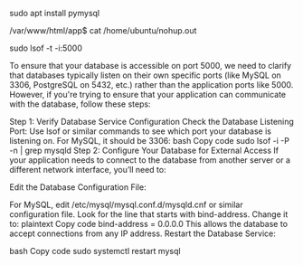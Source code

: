 sudo apt install pymysql


/var/www/html/app$ cat /home/ubuntu/nohup.out

sudo lsof -t -i:5000



To ensure that your database is accessible on port 5000, we need to clarify that databases typically listen on their own specific ports (like MySQL on 3306, PostgreSQL on 5432, etc.) rather than the application ports like 5000. However, if you're trying to ensure that your application can communicate with the database, follow these steps:

Step 1: Verify Database Service Configuration
Check the Database Listening Port:
Use lsof or similar commands to see which port your database is listening on. For MySQL, it should be 3306:
bash
Copy code
sudo lsof -i -P -n | grep mysqld
Step 2: Configure Your Database for External Access
If your application needs to connect to the database from another server or a different network interface, you’ll need to:

Edit the Database Configuration File:

For MySQL, edit /etc/mysql/mysql.conf.d/mysqld.cnf or similar configuration file.
Look for the line that starts with bind-address. Change it to:
plaintext
Copy code
bind-address = 0.0.0.0
This allows the database to accept connections from any IP address.
Restart the Database Service:

bash
Copy code
sudo systemctl restart mysql